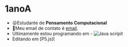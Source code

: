 # 1anoA
- :stuck_out_tongue_winking_eye:Estudante de **Pensamento Computacional**
- :hugs:Meu email de contato é [email](gieverson.rodrigues@escola.pr.gov.br).
- Ultimamente estou programando em - ![Java scripit](https://img.shields.io/badge/JavaScript-323330?style=for-the-badge&logo=javascript&logoColor=F7DF1E)
- Editando em [P5.js](
